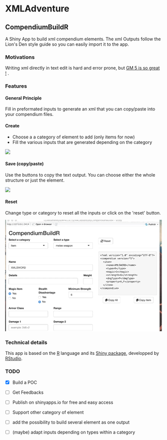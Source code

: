# XMLAdventure

## CompendiumBuildR
A Shiny App to build xml compendium elements. The xml Outputs follow the Lion's Den style guide so you can easily import it to the app.

### Motivations
Writing xml directly in text edit is hard and error prone, but [GM 5 is so great !](https://donfarland.com/technology/introduction-to-lions-den-game-master-5) .

### Features

#### General Principle
Fill in preformated inputs to generate an xml that you can copy/paste into your compendium files.

#### Create

- Choose a a category of element to add (only items for now)
- Fill the various inputs that are generated depending on the category

![](doc/build.gif)

#### Save (copy/paste)

Use the buttons to copy the text output. You can choose either the whole structure or just the element.

![](doc/copypaste.gif)

#### Reset

Change type or category to reset all the inputs or click on the 'reset' button.

![](doc/reset.gif)

### Technical details

This app is based on the [R](https://www.r-project.org) language and its [Shiny package](https://shiny.rstudio.com), developped by [RStudio](https://github.com/rstudio/shiny).

### TODO
  - [x] Build a POC
  - [ ] Get Feedbacks
  - [ ] Publish on shinyapps.io for free and easy access
  - [ ] Support other category of element
  - [ ] add the possibility to build several element as one output
  - [ ] (maybe) adapt inputs depending on types within a category

